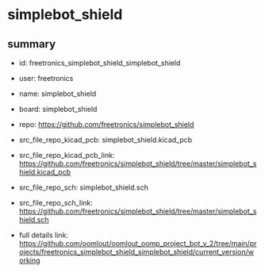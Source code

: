 # simplebot_shield
 
## summary 
* id: freetronics_simplebot_shield_simplebot_shield
* user: freetronics
* name: simplebot_shield
* board: simplebot_shield
* repo: https://github.com/freetronics/simplebot_shield
* src_file_repo_kicad_pcb: simplebot_shield.kicad_pcb
* src_file_repo_kicad_pcb_link: https://github.com/freetronics/simplebot_shield/tree/master/simplebot_shield.kicad_pcb


* src_file_repo_sch: simplebot_shield.sch
* src_file_repo_sch_link: https://github.com/freetronics/simplebot_shield/tree/master/simplebot_shield.sch
* full details link: https://github.com/oomlout/oomlout_oomp_project_bot_v_2/tree/main/projects/freetronics_simplebot_shield_simplebot_shield/current_version/working  






